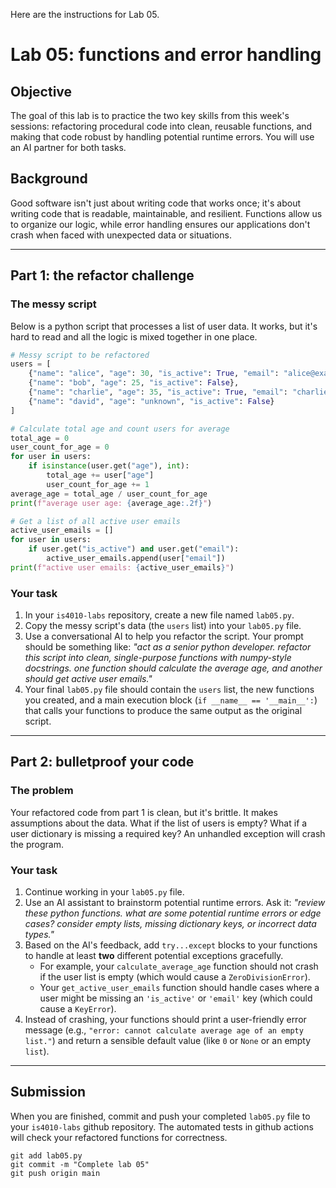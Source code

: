 Here are the instructions for Lab 05.
# Lab 05: functions and error handling

## Objective

The goal of this lab is to practice the two key skills from this week's sessions: refactoring procedural code into clean, reusable functions, and making that code robust by handling potential runtime errors. You will use an AI partner for both tasks.

## Background

Good software isn't just about writing code that works once; it's about writing code that is readable, maintainable, and resilient. Functions allow us to organize our logic, while error handling ensures our applications don't crash when faced with unexpected data or situations.

-----

## Part 1: the refactor challenge

### The messy script

Below is a python script that processes a list of user data. It works, but it's hard to read and all the logic is mixed together in one place.

```python
# Messy script to be refactored
users = [
    {"name": "alice", "age": 30, "is_active": True, "email": "alice@example.com"},
    {"name": "bob", "age": 25, "is_active": False},
    {"name": "charlie", "age": 35, "is_active": True, "email": "charlie@example.com"},
    {"name": "david", "age": "unknown", "is_active": False}
]

# Calculate total age and count users for average
total_age = 0
user_count_for_age = 0
for user in users:
    if isinstance(user.get("age"), int):
        total_age += user["age"]
        user_count_for_age += 1
average_age = total_age / user_count_for_age
print(f"average user age: {average_age:.2f}")

# Get a list of all active user emails
active_user_emails = []
for user in users:
    if user.get("is_active") and user.get("email"):
        active_user_emails.append(user["email"])
print(f"active user emails: {active_user_emails}")
```

### Your task

1.  In your `is4010-labs` repository, create a new file named `lab05.py`.
2.  Copy the messy script's data (the `users` list) into your `lab05.py` file.
3.  Use a conversational AI to help you refactor the script. Your prompt should be something like: *"act as a senior python developer. refactor this script into clean, single-purpose functions with numpy-style docstrings. one function should calculate the average age, and another should get active user emails."*
4.  Your final `lab05.py` file should contain the `users` list, the new functions you created, and a main execution block (`if __name__ == '__main__':`) that calls your functions to produce the same output as the original script.

-----

## Part 2: bulletproof your code

### The problem

Your refactored code from part 1 is clean, but it's brittle. It makes assumptions about the data. What if the list of users is empty? What if a user dictionary is missing a required key? An unhandled exception will crash the program.

### Your task

1.  Continue working in your `lab05.py` file.
2.  Use an AI assistant to brainstorm potential runtime errors. Ask it: *"review these python functions. what are some potential runtime errors or edge cases? consider empty lists, missing dictionary keys, or incorrect data types."*
3.  Based on the AI's feedback, add `try...except` blocks to your functions to handle at least **two** different potential exceptions gracefully.
      * For example, your `calculate_average_age` function should not crash if the user list is empty (which would cause a `ZeroDivisionError`).
      * Your `get_active_user_emails` function should handle cases where a user might be missing an `'is_active'` or `'email'` key (which could cause a `KeyError`).
4.  Instead of crashing, your functions should print a user-friendly error message (e.g., `"error: cannot calculate average age of an empty list."`) and return a sensible default value (like `0` or `None` or an empty `list`).

-----

## Submission

When you are finished, commit and push your completed `lab05.py` file to your `is4010-labs` github repository. The automated tests in github actions will check your refactored functions for correctness.

```
git add lab05.py
git commit -m "Complete lab 05"
git push origin main
```